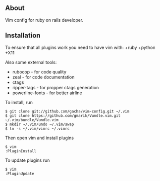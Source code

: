 About
------------
Vim config for ruby on rails developer.

Installation
------------

To ensure that all plugins work you need to have vim with:
  +ruby +python +X11

Also some external tools:

  * rubocop - for code quality
  * zeal - for code documentation
  * ctags
  * ripper-tags - for propper ctags generation
  * powerline-fonts - for better airline

To install, run

    $ git clone git://github.com/gacha/vim-config.git ~/.vim
    $ git clone https://github.com/gmarik/Vundle.vim.git ~/.vim/bundle/Vundle.vim
    $ mkdir ~/.vim/undo ~/.vim/swap
    $ ln -s ~/.vim/vimrc ~/.vimrc

Then open vim and install plugins

    $ vim
    :PluginInstall 

To update plugins run

    $ vim
    :PluginUpdate 
